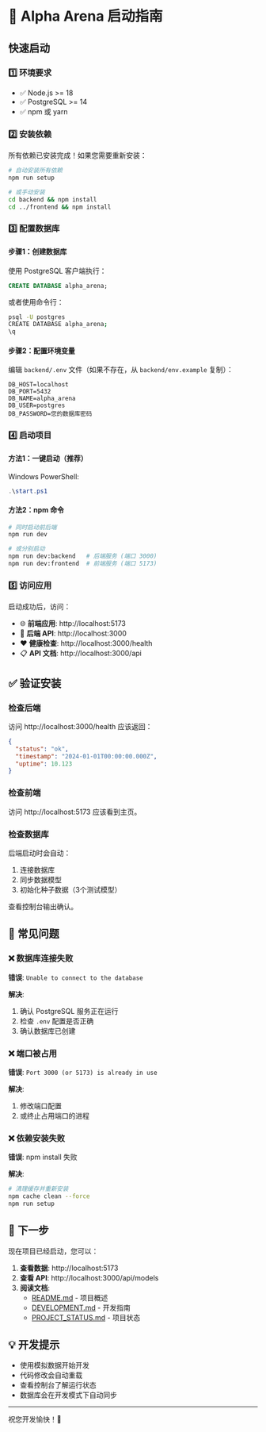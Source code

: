 # 🚀 Alpha Arena 启动指南

## 快速启动

### 1️⃣ 环境要求

- ✅ Node.js >= 18
- ✅ PostgreSQL >= 14
- ✅ npm 或 yarn

### 2️⃣ 安装依赖

所有依赖已安装完成！如果您需要重新安装：

```bash
# 自动安装所有依赖
npm run setup

# 或手动安装
cd backend && npm install
cd ../frontend && npm install
```

### 3️⃣ 配置数据库

#### 步骤1：创建数据库

使用 PostgreSQL 客户端执行：

```sql
CREATE DATABASE alpha_arena;
```

或者使用命令行：

```bash
psql -U postgres
CREATE DATABASE alpha_arena;
\q
```

#### 步骤2：配置环境变量

编辑 `backend/.env` 文件（如果不存在，从 `backend/env.example` 复制）：

```env
DB_HOST=localhost
DB_PORT=5432
DB_NAME=alpha_arena
DB_USER=postgres
DB_PASSWORD=您的数据库密码
```

### 4️⃣ 启动项目

#### 方法1：一键启动（推荐）

Windows PowerShell:
```powershell
.\start.ps1
```

#### 方法2：npm 命令

```bash
# 同时启动前后端
npm run dev

# 或分别启动
npm run dev:backend   # 后端服务 (端口 3000)
npm run dev:frontend  # 前端服务 (端口 5173)
```

### 5️⃣ 访问应用

启动成功后，访问：

- 🌐 **前端应用**: http://localhost:5173
- 🔌 **后端 API**: http://localhost:3000
- ❤️ **健康检查**: http://localhost:3000/health
- 📋 **API 文档**: http://localhost:3000/api

## ✅ 验证安装

### 检查后端

访问 http://localhost:3000/health 应该返回：

```json
{
  "status": "ok",
  "timestamp": "2024-01-01T00:00:00.000Z",
  "uptime": 10.123
}
```

### 检查前端

访问 http://localhost:5173 应该看到主页。

### 检查数据库

后端启动时会自动：
1. 连接数据库
2. 同步数据模型
3. 初始化种子数据（3个测试模型）

查看控制台输出确认。

## 📝 常见问题

### ❌ 数据库连接失败

**错误**: `Unable to connect to the database`

**解决**:
1. 确认 PostgreSQL 服务正在运行
2. 检查 `.env` 配置是否正确
3. 确认数据库已创建

### ❌ 端口被占用

**错误**: `Port 3000 (or 5173) is already in use`

**解决**:
1. 修改端口配置
2. 或终止占用端口的进程

### ❌ 依赖安装失败

**错误**: npm install 失败

**解决**:
```bash
# 清理缓存并重新安装
npm cache clean --force
npm run setup
```

## 🎯 下一步

现在项目已经启动，您可以：

1. **查看数据**: http://localhost:5173
2. **查看 API**: http://localhost:3000/api/models
3. **阅读文档**: 
   - [README.md](README.md) - 项目概述
   - [DEVELOPMENT.md](DEVELOPMENT.md) - 开发指南
   - [PROJECT_STATUS.md](PROJECT_STATUS.md) - 项目状态

## 💡 开发提示

- 使用模拟数据开始开发
- 代码修改会自动重载
- 查看控制台了解运行状态
- 数据库会在开发模式下自动同步

---

祝您开发愉快！🎉

